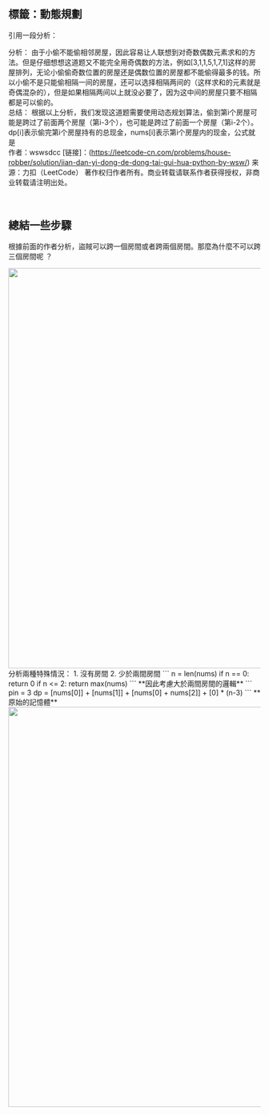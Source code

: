 標籤：動態規劃
--

引用一段分析：   

分析：
由于小偷不能偷相邻房屋，因此容易让人联想到对奇数偶数元素求和的方法。但是仔细想想这道题又不能完全用奇偶数的方法，例如[3,1,1,5,1,7,1]这样的房屋排列，无论小偷偷奇数位置的房屋还是偶数位置的房屋都不能偷得最多的钱。所以小偷不是只能偷相隔一间的房屋，还可以选择相隔两间的（这样求和的元素就是奇偶混杂的），但是如果相隔两间以上就没必要了，因为这中间的房屋只要不相隔都是可以偷的。
<br/>
总结：
根据以上分析，我们发现这道题需要使用动态规划算法，偷到第i个房屋可能是跨过了前面两个房屋（第i-3个），也可能是跨过了前面一个房屋（第i-2个）。dp[i]表示偷完第i个房屋持有的总现金，nums[i]表示第i个房屋内的现金，公式就是
<br/>
作者：wswsdcc
[链接]：(https://leetcode-cn.com/problems/house-robber/solution/jian-dan-yi-dong-de-dong-tai-gui-hua-python-by-wsw/)
来源：力扣（LeetCode）
著作权归作者所有。商业转载请联系作者获得授权，非商业转载请注明出处。

<br/>

總結一些步驟
--
根據前面的作者分析，盜賊可以跨一個房間或者跨兩個房間。那麼為什麼不可以跨三個房間呢 ？      
<div align=center> <img src="https://https://github.com/AvisChiu/Leetcode_Practice/blob/master/198.%E6%89%93%E5%AE%B6%E5%8A%AB%E8%88%8D/figure1.png" width="800",height="800"/></div>
分析兩種特殊情況：
1. 沒有房間
2. 少於兩間房間
```
n = len(nums)
if n == 0:
    return 0
if n <= 2:
    return max(nums)
```
**因此考慮大於兩間房間的邏輯**
```
pin = 3
dp = [nums[0]] + [nums[1]] + [nums[0] + nums[2]] + [0] * (n-3)
```
**原始的記憶體**

<div align=center> <img src="https://https://https://github.com/AvisChiu/Leetcode_Practice/blob/master/198.%E6%89%93%E5%AE%B6%E5%8A%AB%E8%88%8D/init.png" width="800",height="800"/></div>


